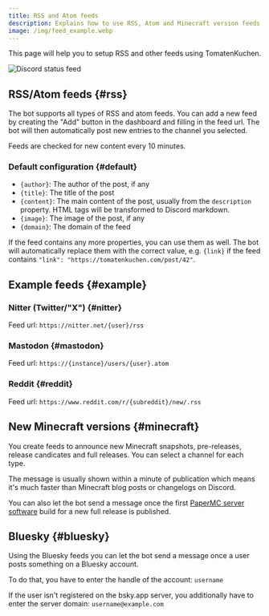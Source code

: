 ```yaml
---
title: RSS and Atom feeds
description: Explains how to use RSS, Atom and Minecraft version feeds.
image: /img/feed_example.webp
---
```


This page will help you to setup RSS and other feeds using TomatenKuchen.

![Discord status feed](/img/feed_rss.webp)

## RSS/Atom feeds {#rss}

The bot supports all types of RSS and atom feeds. You can add a new feed by creating the "Add" button in the dashboard and filling in the feed url.
The bot will then automatically post new entries to the channel you selected.

Feeds are checked for new content every 10 minutes.

### Default configuration {#default}

- `{author}`: The author of the post, if any
- `{title}`: The title of the post
- `{content}`: The main content of the post, usually from the `description` property. HTML tags will be transformed to Discord markdown.
- `{image}`: The image of the post, if any
- `{domain}`: The domain of the feed

If the feed contains any more properties, you can use them as well. The bot will automatically replace them with the correct value, e.g. `{link}` if the feed contains `"link": "https://tomatenkuchen.com/post/42"`.

## Example feeds {#example}

### Nitter (Twitter/"X") {#nitter}

Feed url: `https://nitter.net/{user}/rss`

### Mastodon {#mastodon}

Feed url: `https://{instance}/users/{user}.atom`

### Reddit {#reddit}

Feed url: `https://www.reddit.com/r/{subreddit}/new/.rss`

## New Minecraft versions {#minecraft}

You create feeds to announce new Minecraft snapshots, pre-releases, release candicates and full releases. You can select a channel for each type.

The message is usually shown within a minute of publication which means it's much faster than Minecraft blog posts or changelogs on Discord.

You can also let the bot send a message once the first [PaperMC server software](https://papermc.io) build for a new full release is published.

## Bluesky {#bluesky}

Using the Bluesky feeds you can let the bot send a message once a user posts something on a Bluesky account.

To do that, you have to enter the handle of the account: `username`

If the user isn't registered on the bsky.app server, you additionally have to enter the server domain: `username@example.com`
